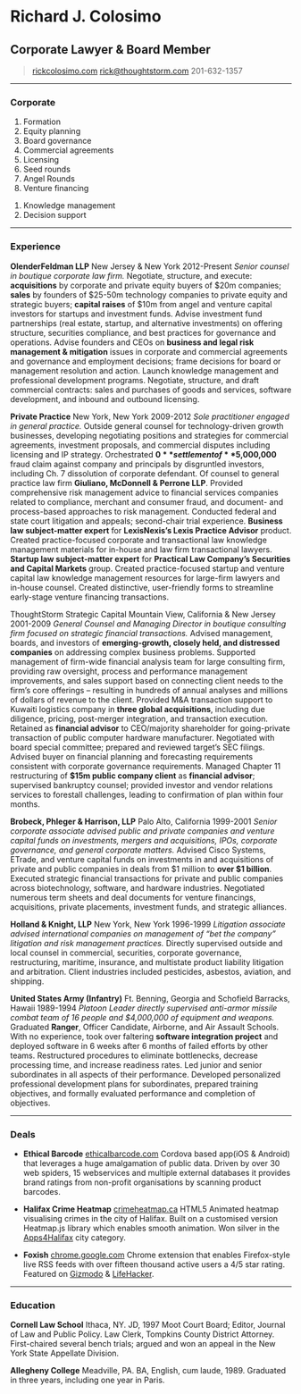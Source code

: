 # Richard J. Colosimo
## Corporate Lawyer & Board Member

> [rickcolosimo.com](http://rickcolosimo.com)
> [rick@thoughtstorm.com](mailto:rick@thoughtstorm.com)
> 201-632-1357

------

### Corporate

1. Formation
1. Equity planning
1. Board governance
1. Commercial agreements
1. Licensing
1. Seed rounds
1. Angel Rounds
2. Venture financing
<!-- 1. Civil litigation -->
<!-- 1. Insurance defense litigation -->
<!-- 1. Commercial litigation -->
1. Knowledge management
1. Decision support

------

### Experience

**OlenderFeldman LLP** New Jersey & New York 2012-Present
*Senior counsel in boutique corporate law firm.* 
	Negotiate, structure, and execute: **acquisitions** by corporate and private equity buyers of $20m companies; **sales** by founders of $25-50m technology companies to private equity and strategic buyers; **capital raises** of $10m from angel and venture capital investors for startups and investment funds.
	Advise investment fund partnerships (real estate, startup, and alternative investments) on offering structure, securities compliance, and best practices for governance and operations.
	Advise founders and CEOs on **business and legal risk management & mitigation** issues in corporate and commercial agreements and governance and employment decisions; frame decisions for board or management resolution and action.
	Launch knowledge management and professional development programs.
	Negotiate, structure, and draft commercial contracts: sales and purchases of goods and services, software development, and inbound and outbound licensing.

**Private Practice** New York, New York 2009-2012
*Sole practitioner engaged in general practice.* 
	Outside general counsel for technology-driven growth businesses, developing negotiating positions and strategies for commercial agreements, investment proposals, and commercial disputes including licensing and IP strategy.
	Orchestrated **$0** settlement of **$5,000,000** fraud claim against company and principals by disgruntled investors, including Ch. 7 dissolution of corporate defendant.
	Of counsel to general practice law firm **Giuliano, McDonnell & Perrone LLP**. Provided comprehensive risk management advice to financial services companies related to compliance, merchant and consumer fraud, and document- and process-based approaches to risk management. Conducted federal and state court litigation and appeals; second-chair trial experience.
	**Business law subject-matter expert** for **LexisNexis’s Lexis Practice Advisor** product. Created practice-focused corporate and transactional law knowledge management materials for in-house and law firm transactional lawyers.
	**Startup law subject-matter expert** for **Practical Law Company’s Securities and Capital Markets** group. Created practice-focused startup and venture capital law knowledge management resources for large-firm lawyers and in-house counsel. Created distinctive, user-friendly forms to streamline early-stage venture financing transactions.


ThoughtStorm Strategic Capital Mountain View, California & New Jersey 2001-2009
*General Counsel and Managing Director in boutique consulting firm focused on strategic financial transactions.* 
	Advised management, boards, and investors of **emerging-growth, closely held, and distressed companies** on addressing complex business problems.
	Supported management of firm-wide financial analysis team for large consulting firm, providing raw oversight, process and performance management improvements, and sales support based on connecting client needs to the firm’s core offerings – resulting in hundreds of annual analyses and millions of dollars of revenue to the client.
	Provided M&A transaction support to Kuwaiti logistics company in **three global acquisitions**, including due diligence, pricing, post-merger integration, and transaction execution. 
	Retained as **financial advisor** to CEO/majority shareholder for going-private transaction of public computer hardware manufacturer. Negotiated with board special committee; prepared and reviewed target’s SEC filings. Advised buyer on financial planning and forecasting requirements consistent with corporate governance requirements.
	Managed Chapter 11 restructuring of **$15m public company client** as **financial advisor**; supervised bankruptcy counsel; provided investor and vendor relations services to forestall challenges, leading to confirmation of plan within four months.

**Brobeck, Phleger & Harrison, LLP** Palo Alto, California 1999-2001
*Senior corporate associate advised public and private companies and venture capital funds on investments, mergers and acquisitions, IPOs, corporate governance, and general corporate matters.*
	Advised Cisco Systems, ETrade, and venture capital funds on investments in and acquisitions of private and public companies in deals from $1 million to **over $1 billion**. Executed strategic financial transactions for private and public companies across biotechnology, software, and hardware industries. Negotiated numerous term sheets and deal documents for venture financings, acquisitions, private placements, investment funds, and strategic alliances. 

**Holland & Knight, LLP** New York, New York 1996-1999
*Litigation associate advised international companies on management of “bet the company” litigation and risk management practices.*
	Directly supervised outside and local counsel in commercial, securities, corporate governance, restructuring, maritime, insurance, and multistate product liability litigation and arbitration. Client industries included pesticides, asbestos, aviation, and shipping. 

**United States Army (Infantry)** Ft. Benning, Georgia and Schofield Barracks, Hawaii 1989-1994
*Platoon Leader directly supervised anti-armor missile combat team of 16 people and $4,000,000 of equipment and weapons.*
	Graduated **Ranger**, Officer Candidate, Airborne, and Air Assault Schools.
	With no experience, took over faltering **software integration project** and deployed software in 6 weeks after 6 months of failed efforts by other teams. Restructured procedures to eliminate bottlenecks, decrease processing time, and increase readiness rates.
	Led junior and senior subordinates in all aspects of their performance. Developed personalized professional development plans for subordinates, prepared training objectives, and formally evaluated performance and completion of objectives.

------

### Deals

* **Ethical Barcode**
	<a href=http://www.ethicalbarcode.com class=not-printed>ethicalbarcode.com</a>
	Cordova based app(iOS & Android) that leverages a huge amalgamation of public data. Driven by over 30 web spiders, 15 webservices and multiple external databases it provides brand ratings from non-profit organisations by scanning product barcodes.

* **Halifax Crime Heatmap**
	<a href=http://www.crimeheatmap.ca class=not-printed>crimeheatmap.ca</a>
	HTML5 Animated heatmap visualising crimes in the city of Halifax. Built on a customised version Heatmap.js library which enables smooth animation. Won silver in the [Apps4Halifax](http://apps4halifax.ca/) city category.

* **Foxish**
	<a href=https://chrome.google.com/webstore/detail/jpgagcapnkccceppgljfpoadahaopjdb class=not-printed>chrome.google.com</a>
	Chrome extension that enables Firefox-style live RSS feeds with over fifteen thousand active users a 4/5 star rating. Featured on [Gizmodo](http://gizmodo.com/5609633/10-add+ons-you-have-to-know-about-for-google-chrome) & [LifeHacker](http://lifehacker.com/5603602/foxish-live-rss-adds-live-bookmarks-to-google-chrome).

------

### Education

**Cornell Law School** Ithaca, NY. JD, 1997
	Moot Court Board; Editor, Journal of Law and Public Policy.
	Law Clerk, Tompkins County District Attorney. First-chaired several bench trials; argued and won an appeal in the New York State Appellate Division.

**Allegheny College** Meadville, PA. BA, English, cum laude, 1989. 
	Graduated in three years, including one year in Paris.
